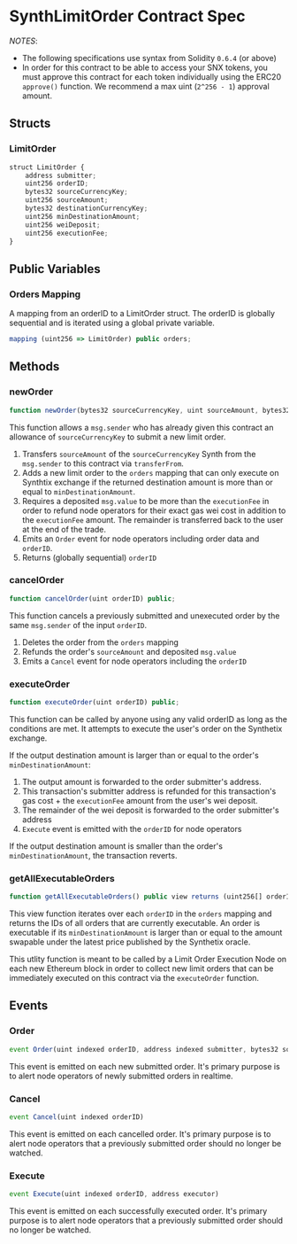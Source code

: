 # SynthLimitOrder Contract Spec
*NOTES*:
 - The following specifications use syntax from Solidity `0.6.4` (or above)
 - In order for this contract to be able to access your SNX tokens, you must approve this contract for each token individually using the ERC20 `approve()` function. We recommend a max uint (`2^256 - 1`) approval amount.

## Structs

### LimitOrder

```js
struct LimitOrder {
    address submitter;
    uint256 orderID;
    bytes32 sourceCurrencyKey;
    uint256 sourceAmount;
    bytes32 destinationCurrencyKey;
    uint256 minDestinationAmount;
    uint256 weiDeposit;
    uint256 executionFee;
}
```

## Public Variables

### Orders Mapping

A mapping from an orderID to a LimitOrder struct. The orderID is globally sequential and is iterated using a global private variable.

```js
mapping (uint256 => LimitOrder) public orders;
```
## Methods

### newOrder

``` js
function newOrder(bytes32 sourceCurrencyKey, uint sourceAmount, bytes32 destinationCurrencyKey, uint minDestinationAmount, uint executionFee) public returns (uint orderID);
```

This function allows a `msg.sender` who has already given this contract an allowance of `sourceCurrencyKey` to submit a new limit order.

1. Transfers `sourceAmount` of the `sourceCurrencyKey` Synth from the `msg.sender` to this contract via `transferFrom`.
2. Adds a new limit order to the `orders` mapping that can only execute on Synthtix exchange if the returned destination amount is more than or equal to `minDestinationAmount`.
3. Requires a deposited `msg.value` to be more than the `executionFee` in order to refund node operators for their exact gas wei cost in addition to the `executionFee` amount. The remainder is transferred back to the user at the end of the trade.
4. Emits an `Order` event for node operators including order data and `orderID`.
5. Returns (globally sequential) `orderID`

### cancelOrder

``` js
function cancelOrder(uint orderID) public;
```

This function cancels a previously submitted and unexecuted order by the same `msg.sender` of the input `orderID`.

1. Deletes the order from the `orders` mapping
2. Refunds the order's `sourceAmount` and deposited `msg.value`
3. Emits a `Cancel` event for node operators including the `orderID`

### executeOrder

``` js
function executeOrder(uint orderID) public;
```

This function can be called by anyone using any valid orderID as long as the conditions are met.
It attempts to execute the user's order on the Synthetix exchange.

If the output destination amount is larger than or equal to the order's `minDestinationAmount`:

1. The output amount is forwarded to the order submitter's address. 
2. This transaction's submitter address is refunded for this transaction's gas cost + the `executionFee` amount from the user's wei deposit.
3. The remainder of the wei deposit is forwarded to the order submitter's address
4. `Execute` event is emitted with the `orderID` for node operators 

If the output destination amount is smaller than the order's `minDestinationAmount`, the transaction reverts.

### getAllExecutableOrders

``` js
function getAllExecutableOrders() public view returns (uint256[] orderIDs);
```

This view function iterates over each `orderID` in the `orders` mapping and returns the IDs of all orders that are currently executable. An order is executable if its `minDestinationAmount` is larger than or equal to the amount swapable under the latest price published by the Synthetix oracle.

This utlity function is meant to be called by a Limit Order Execution Node on each new Ethereum block in order to collect new limit orders that can be immediately executed on this contract via the `executeOrder` function.

## Events

### Order

``` js
event Order(uint indexed orderID, address indexed submitter, bytes32 sourceCurrencyKey, uint sourceAmount, bytes32 destinationCurrencyKey, uint minDestinationAmount uint executionFee, uint weiDeposit)
```

This event is emitted on each new submitted order. It's primary purpose is to alert node operators of newly submitted orders in realtime.

### Cancel

``` js
event Cancel(uint indexed orderID)
```

This event is emitted on each cancelled order. It's primary purpose is to alert node operators that a previously submitted order should no longer be watched.

### Execute

``` js
event Execute(uint indexed orderID, address executor)
```

This event is emitted on each successfully executed order. It's primary purpose is to alert node operators that a previously submitted order should no longer be watched.

